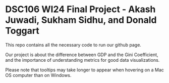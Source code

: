 # DSC106 WI24 Final Project - Akash Juwadi, Sukham Sidhu, and Donald Toggart

This repo contains all the necessary code to run our github page. 

Our project is about the difference between GDP and the Gini Coefficient, and the importance of understanding metrics for good data visualizations.

Please note that tooltips may take longer to appear when hovering on a Mac OS computer than on Windows.
